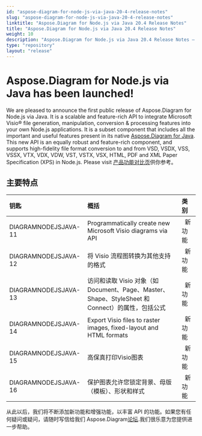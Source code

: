 ```yaml
---
id: "aspose-diagram-for-node-js-via-java-20-4-release-notes"
slug: "aspose-diagram-for-node-js-via-java-20-4-release-notes"
linktitle: "Aspose.Diagram for Node.js via Java 20.4 Release Notes"
title: "Aspose.Diagram for Node.js via Java 20.4 Release Notes"
weight: 10
description: "Aspose.Diagram for Node.js via Java 20.4 Release Notes – the latest updates and fixes."
type: "repository"
layout: "release"
---
```

# **Aspose.Diagram for Node.js via Java has been launched!**
We are pleased to announce the first public release of Aspose.Diagram for Node.js via Java. It is a scalable and feature-rich API to integrate Microsoft Visio® file generation, manipulation, conversion & processing features into your own Node.js applications. It is a subset component that includes all the important and useful features present in its native [Aspose.Diagram for Java](https://www.aspose.com/products/diagram/java). This new API is an equally robust and feature-rich component, and supports high-fidelity file format conversion to and from VSD, VSDX, VSS, VSSX, VTX, VDX, VDW, VST, VSTX, VSX, HTML, PDF and XML Paper Specification (XPS) in Node.js. Please visit [产品功能对比页](https://docs.aspose.com/diagram/zh/java/aspose-diagram-for-node-js-via-java-features/)供你参考。
## **主要特点**

|**钥匙** |**概括** |**类别** |
|:- |:- |:- |
|DIAGRAMNODEJSJAVA-11|Programmatically create new Microsoft Visio diagrams via API|` `新功能|
|DIAGRAMNODEJSJAVA-12|将 Visio 流程图转换为其他支持的格式|` `新功能|
|DIAGRAMNODEJSJAVA-13|访问和读取 Visio 对象（如 Document、Page、Master、Shape、StyleSheet 和 Connect）的属性，包括公式|` `新功能|
|DIAGRAMNODEJSJAVA-14|Export Visio files to raster images, fixed-layout and HTML formats|` `新功能|
|DIAGRAMNODEJSJAVA-15|高保真打印Visio图表|` `新功能|
|DIAGRAMNODEJSJAVA-16|保护图表允许您锁定背景、母版（模板）、形状和样式|` `新功能|
从此以后，我们将不断添加新功能和增强功能，以丰富 API 的功能。如果您有任何疑问或疑问，请随时写信给我们 Aspose.Diagram[论坛](https://forum.aspose.com/c/diagram/17).我们很乐意为您提供进一步帮助。
